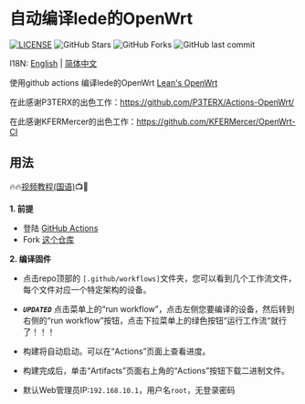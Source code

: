 # 自动编译lede的OpenWrt
[![LICENSE](https://img.shields.io/github/license/mashape/apistatus.svg?style=flat&logo=github&label=LICENSE)](https://github.com/esirplayground/AutoBuild-OpenWrt/blob/master/LICENSE)
![GitHub Stars](https://img.shields.io/github/stars/esirplayground/AutoBuild-OpenWrt.svg?style=flat&logo=appveyor&label=Stars&logo=github)
![GitHub Forks](https://img.shields.io/github/forks/esirplayground/AutoBuild-OpenWrt.svg?style=flat&logo=appveyor&label=Forks&logo=github)
![GitHub last commit](https://img.shields.io/github/last-commit/esirplayground/AutoBuild-OpenWrt?label=Latest%20Commit&logo=github)

I18N: [English](README_EN.md) | [简体中文](README.md)

使用github actions 编译lede的OpenWrt [Lean's OpenWrt](https://github.com/coolsnowwolf/lede)   

在此感谢P3TERX的出色工作：https://github.com/P3TERX/Actions-OpenWrt/  

在此感谢KFERMercer的出色工作：https://github.com/KFERMercer/OpenWrt-CI  

## 用法

🔥🔥[视频教程(国语)](https://youtu.be/9YO7nxNry-4)📺🎉

**1. 前提**
  - 登陆 [GitHub Actions](https://github.com/features/actions/signup)
  - Fork [这个仓库](https://github.com/esirplayground/AutoBuild-OpenWrt)
    
**2. 编译固件**
  - 点击repo顶部的 `[.github/workflows]`文件夹，您可以看到几个工作流文件，每个文件对应一个特定架构的设备。
  - ***`UPDATED`*** 点击菜单上的“run workflow”，点击左侧您要编译的设备，然后转到右侧的“run workflow”按钮，点击下拉菜单上的绿色按钮“运行工作流“就行了！！！

  - 构建将自动启动。可以在“Actions”页面上查看进度。

  - 构建完成后，单击“Artifacts”页面右上角的“Actions”按钮下载二进制文件。

  - 默认Web管理员IP:`192.168.10.1`，用户名`root`，无登录密码